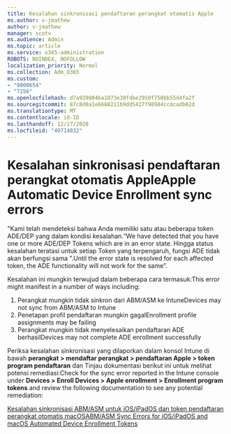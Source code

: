```yaml
---
title: Kesalahan sinkronisasi pendaftaran perangkat otomatis Apple
ms.author: v-jmathew
author: v-jmathew
manager: scotv
ms.audience: Admin
ms.topic: article
ms.service: o365-administration
ROBOTS: NOINDEX, NOFOLLOW
localization_priority: Normal
ms.collection: Adm_O365
ms.custom:
- "9000654"
- "7256"
ms.openlocfilehash: d7a9398046a1073e30fdbe2950f750bb55d4fa2f
ms.sourcegitcommit: 87c8d0a1e6668211b9dd5427f98984ccdcadb02d
ms.translationtype: MT
ms.contentlocale: id-ID
ms.lasthandoff: 12/17/2020
ms.locfileid: "49714832"
---
```

# <a name="apple-automatic-device-enrollment-sync-errors"></a><span data-ttu-id="d79ee-102">Kesalahan sinkronisasi pendaftaran perangkat otomatis Apple</span><span class="sxs-lookup"><span data-stu-id="d79ee-102">Apple Automatic Device Enrollment sync errors</span></span>

<span data-ttu-id="d79ee-103">"Kami telah mendeteksi bahwa Anda memiliki satu atau beberapa token ADE/DEP yang dalam kondisi kesalahan.</span><span class="sxs-lookup"><span data-stu-id="d79ee-103">“We have detected that you have one or more ADE/DEP Tokens which are in an error state.</span></span> <span data-ttu-id="d79ee-104">Hingga status kesalahan teratasi untuk setiap Token yang terpengaruh, fungsi ADE tidak akan berfungsi sama ".</span><span class="sxs-lookup"><span data-stu-id="d79ee-104">Until the error state is resolved for each affected token, the ADE functionality will not work for the same”.</span></span>

<span data-ttu-id="d79ee-105">Kesalahan ini mungkin terwujud dalam beberapa cara termasuk:</span><span class="sxs-lookup"><span data-stu-id="d79ee-105">This error might manifest in a number of ways including:</span></span>

1. <span data-ttu-id="d79ee-106">Perangkat mungkin tidak sinkron dari ABM/ASM ke Intune</span><span class="sxs-lookup"><span data-stu-id="d79ee-106">Devices may not sync from ABM/ASM to Intune</span></span>
2. <span data-ttu-id="d79ee-107">Penetapan profil pendaftaran mungkin gagal</span><span class="sxs-lookup"><span data-stu-id="d79ee-107">Enrollment profile assignments may be failing</span></span>
3. <span data-ttu-id="d79ee-108">Perangkat mungkin tidak menyelesaikan pendaftaran ADE berhasil</span><span class="sxs-lookup"><span data-stu-id="d79ee-108">Devices may not complete ADE enrollment successfully</span></span>

<span data-ttu-id="d79ee-109">Periksa kesalahan sinkronisasi yang dilaporkan dalam konsol Intune di bawah **perangkat > mendaftar perangkat > pendaftaran Apple > token program pendaftaran** dan Tinjau dokumentasi berikut ini untuk melihat potensi remediasi:</span><span class="sxs-lookup"><span data-stu-id="d79ee-109">Check for the sync error reported in the Intune console under **Devices > Enroll Devices > Apple enrollment > Enrollment program tokens** and review the following documentation to see any potential remediation:</span></span>

[<span data-ttu-id="d79ee-110">Kesalahan sinkronisasi ABM/ASM untuk iOS/iPadOS dan token pendaftaran perangkat otomatis macOS</span><span class="sxs-lookup"><span data-stu-id="d79ee-110">ABM/ASM Sync Errors for iOS/iPadOS and macOS Automated Device Enrollment Tokens</span></span>](https://docs.microsoft.com/mem/intune/enrollment/troubleshoot-ios-enrollment-errors#resolutions-when-syncing-tokens-between-intune-and-abmasm-for-automated-device-enrollment)
